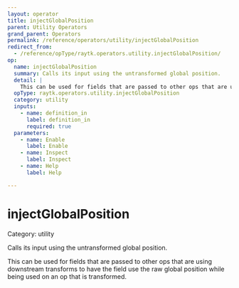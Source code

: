 ```yaml
---
layout: operator
title: injectGlobalPosition
parent: Utility Operators
grand_parent: Operators
permalink: /reference/operators/utility/injectGlobalPosition
redirect_from:
  - /reference/opType/raytk.operators.utility.injectGlobalPosition/
op:
  name: injectGlobalPosition
  summary: Calls its input using the untransformed global position.
  detail: |
    This can be used for fields that are passed to other ops that are using downstream transforms to have the field use the raw global position while being used on an op that is transformed.
  opType: raytk.operators.utility.injectGlobalPosition
  category: utility
  inputs:
    - name: definition_in
      label: definition_in
      required: true
  parameters:
    - name: Enable
      label: Enable
    - name: Inspect
      label: Inspect
    - name: Help
      label: Help

---
```


# injectGlobalPosition

Category: utility



Calls its input using the untransformed global position.

This can be used for fields that are passed to other ops that are using downstream transforms to have the field use the raw global position while being used on an op that is transformed.